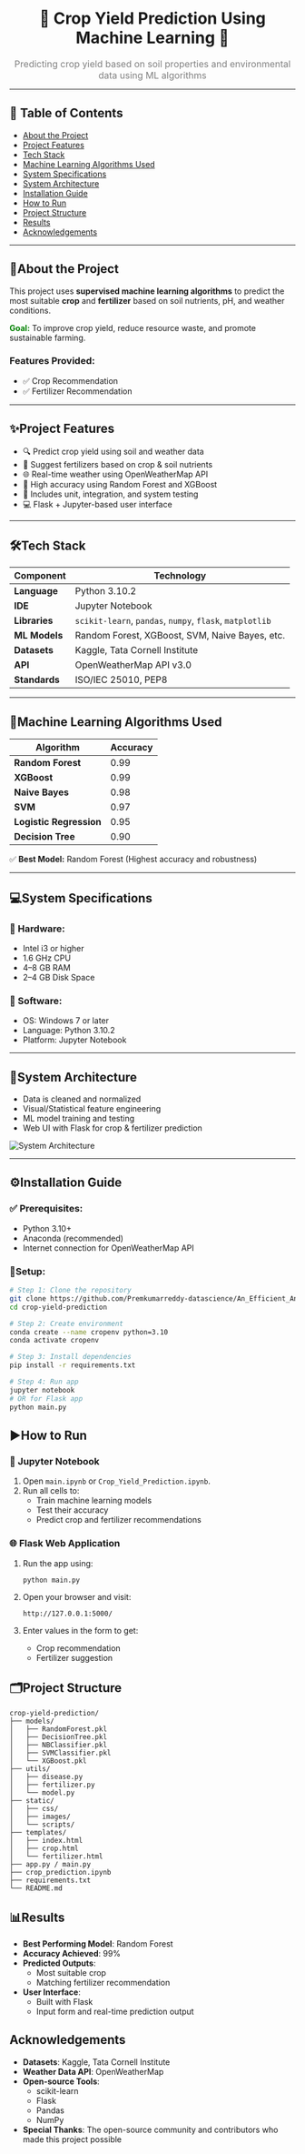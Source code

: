 <h1 align="center">🌾 Crop Yield Prediction Using Machine Learning 🌾</h1>

<p align="center">
  <font color="gray" size="3">Predicting crop yield based on soil properties and environmental data using ML algorithms</font>
</p>

---

## 📑 Table of Contents

- [About the Project](#about-the-project)
- [Project Features](#project-features)
- [Tech Stack](#tech-stack)
- [Machine Learning Algorithms Used](#machine-learning-algorithms-used)
- [System Specifications](#system-specifications)
- [System Architecture](#system-architecture)
- [Installation Guide](#installation-guide)
- [How to Run](#how-to-run)
- [Project Structure](#project-structure)
- [Results](#results)
- [Acknowledgements](#acknowledgements)

---

## 🌱About the Project

This project uses **supervised machine learning algorithms** to predict the most suitable **crop** and **fertilizer** based on soil nutrients, pH, and weather conditions.

<font color="green"><b>Goal:</b></font> To improve crop yield, reduce resource waste, and promote sustainable farming.

### Features Provided:
- ✅ Crop Recommendation
- ✅ Fertilizer Recommendation

---

## ✨Project Features

- 🔍 Predict crop yield using soil and weather data
- 🌿 Suggest fertilizers based on crop & soil nutrients
- 🌐 Real-time weather using OpenWeatherMap API
- 🎯 High accuracy using Random Forest and XGBoost
- 🧪 Includes unit, integration, and system testing
- 💻 Flask + Jupyter-based user interface

---

##  🛠️Tech Stack

| Component         | Technology                                                   |
|------------------|--------------------------------------------------------------|
| **Language**      | Python 3.10.2                                                |
| **IDE**           | Jupyter Notebook                                             |
| **Libraries**     | `scikit-learn`, `pandas`, `numpy`, `flask`, `matplotlib`    |
| **ML Models**     | Random Forest, XGBoost, SVM, Naive Bayes, etc.              |
| **Datasets**      | Kaggle, Tata Cornell Institute                              |
| **API**           | OpenWeatherMap API v3.0                                     |
| **Standards**     | ISO/IEC 25010, PEP8                                          |

---

## 🤖Machine Learning Algorithms Used

| Algorithm           | Accuracy |
|---------------------|----------|
| **Random Forest**   | 0.99     |
| **XGBoost**         | 0.99     |
| **Naive Bayes**     | 0.98     |
| **SVM**             | 0.97     |
| **Logistic Regression** | 0.95 |
| **Decision Tree**   | 0.90     |

✅ **Best Model:** Random Forest (Highest accuracy and robustness)

---

## 💻System Specifications

### 🔧 Hardware:
- Intel i3 or higher
- 1.6 GHz CPU
- 4–8 GB RAM
- 2–4 GB Disk Space

### 💽 Software:
- OS: Windows 7 or later
- Language: Python 3.10.2
- Platform: Jupyter Notebook

---

## 🧩System Architecture


- Data is cleaned and normalized
- Visual/Statistical feature engineering
- ML model training and testing
- Web UI with Flask for crop & fertilizer prediction

![System Architecture](https://github.com/Premkumarreddy-datascience/An_Efficient_Analysis_of_Crop_Yield_Prediction_Using_Machine_Learning_Techniques/blob/main/app/static/images/Architecture.jpg)

---

## ⚙️Installation Guide

### ✅ Prerequisites:
- Python 3.10+
- Anaconda (recommended)
- Internet connection for OpenWeatherMap API

### 🔌Setup:

```bash
# Step 1: Clone the repository
git clone https://github.com/Premkumarreddy-datascience/An_Efficient_Analysis_of_Crop_Yield_Prediction_Using_Machine_Learning_Techniques
cd crop-yield-prediction

# Step 2: Create environment
conda create --name cropenv python=3.10
conda activate cropenv

# Step 3: Install dependencies
pip install -r requirements.txt

# Step 4: Run app
jupyter notebook
# OR for Flask app
python main.py
```
## ▶️How to Run

### 📓 Jupyter Notebook

1. Open `main.ipynb` or `Crop_Yield_Prediction.ipynb`.
2. Run all cells to:
   - Train machine learning models
   - Test their accuracy
   - Predict crop and fertilizer recommendations

### 🌐 Flask Web Application

1. Run the app using:

   ```bash
   python main.py
   ```

2. Open your browser and visit:

   ```
   http://127.0.0.1:5000/
   ```

3. Enter values in the form to get:
   - Crop recommendation
   - Fertilizer suggestion

## 🗂️Project Structure

```
crop-yield-prediction/
├── models/
│   ├── RandomForest.pkl
│   ├── DecisionTree.pkl
│   ├── NBClassifier.pkl
│   ├── SVMClassifier.pkl
│   └── XGBoost.pkl
├── utils/
│   ├── disease.py
│   ├── fertilizer.py
│   └── model.py
├── static/
│   ├── css/
│   ├── images/
│   └── scripts/
├── templates/
│   ├── index.html
│   ├── crop.html
│   └── fertilizer.html
├── app.py / main.py
├── crop_prediction.ipynb
├── requirements.txt
└── README.md
```

## 📊Results

- **Best Performing Model**: Random Forest
- **Accuracy Achieved**: 99%
- **Predicted Outputs**:
  - Most suitable crop
  - Matching fertilizer recommendation
- **User Interface**:
  - Built with Flask
  - Input form and real-time prediction output

## Acknowledgements

- **Datasets**: Kaggle, Tata Cornell Institute
- **Weather Data API**: OpenWeatherMap
- **Open-source Tools**:
  - scikit-learn
  - Flask
  - Pandas
  - NumPy
- **Special Thanks**: The open-source community and contributors who made this project possible
